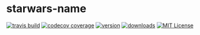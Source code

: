 # starwars-name

[![travis build](https://img.shields.io/travis/oliversd/starwars-name.svg?style=flat-square)](https://travis-ci.org/oliversd/starwars-name)
[![codecov coverage](https://img.shields.io/codecov/c/github/oliversd/starwars-name.svg?style=flat-square)](https://codecov.io/gh/oliversd/starwars-name)
[![version](https://img.shields.io/npm/v/starwars-name-vensign.svg?style=flat-square)](http://npm.im/starwars-name-vensign)
[![downloads](https://img.shields.io/npm/dm/starwars-name-vensign.svg?style=flat-square)](http://npm-stat.com/charts.html?package=starwars-names&from=2015-08-01)
[![MIT License](https://img.shields.io/npm/l/starwars-name-vensign.svg?style=flat-square)](http://opensource.org/licenses/MIT)